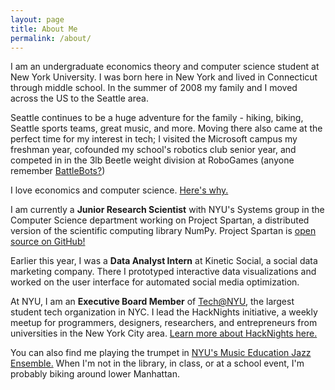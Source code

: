 ```yaml
---
layout: page
title: About Me
permalink: /about/
---
```


I am an undergraduate economics theory and computer science student at New York
University. I was born here in New York and lived in Connecticut through middle
school. In the summer of 2008 my family and I moved across the US to the
Seattle area.

Seattle continues to be a huge adventure for the family - hiking, biking,
Seattle sports teams, great music, and more. Moving there also came at the
perfect time for my interest in tech; I visited the Microsoft campus my
freshman year, cofounded my school's robotics club senior year, and competed in
in the 3lb Beetle weight division at RoboGames (anyone remember
[BattleBots?](https://www.youtube.com/watch?v=Oo3zWxO3yYs))

I love economics and computer science. [Here's why.](https://google.com)

I am currently a **Junior Research Scientist** with NYU's Systems group in the
Computer Science department working on Project Spartan, a distributed version
of the scientific computing library NumPy. Project Spartan is [open source on
GitHub!](https://github.com/spartan-array/spartan/)

Earlier this year, I was a **Data Analyst Intern** at Kinetic Social, a social
data marketing company. There I prototyped interactive data visualizations and
worked on the user interface for automated social media optimization.

At NYU, I am an **Executive Board Member** of
[Tech@NYU](http://www.techatnyu.org/), the largest student tech organization in
NYC. I lead the HackNights initiative, a weekly meetup for programmers,
designers, researchers, and entrepreneurs from universities in the New York
City area. [Learn more about HackNights
here.](http://www.techatnyu.org/#build-and-socialize)

You can also find me playing the trumpet in [NYU's Music Education Jazz
Ensemble.](https://www.facebook.com/pages/NYU-Music-Education-Jazz-Ensemble/149497651746377)
When I'm not in the library, in class, or at a school event, I'm probably
biking around lower Manhattan.


